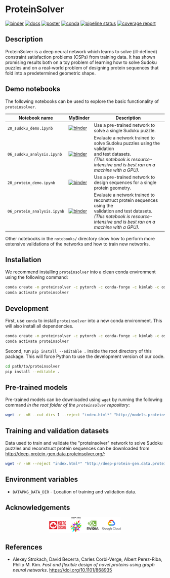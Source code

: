 # ProteinSolver

[![binder](https://mybinder.org/badge_logo.svg)](https://mybinder.org/v2/git/https%3A%2F%2Fmybinder%3AhTGKLsjmxRS8xNyHxRJB%40gitlab.com%2Fostrokach%2Fproteinsolver.git/v0.1.16)
[![docs](https://img.shields.io/badge/docs-v0.1.16-blue.svg)](https://ostrokach.gitlab.io/proteinsolver/v0.1.16/)
[![poster](https://img.shields.io/static/v1?label=poster&message=html&color=orange)](https://ostrokach-presentations.gitlab.io/2019-12-13-neurips-poster/7ad67cfdf35a4e3e8346e293dc444074/)
[![conda](https://img.shields.io/conda/dn/ostrokach-forge/proteinsolver.svg)](https://anaconda.org/ostrokach-forge/proteinsolver/)
[![pipeline status](https://gitlab.com/ostrokach/proteinsolver/badges/v0.1.16/pipeline.svg)](https://gitlab.com/ostrokach/proteinsolver/commits/v0.1.16/)
[![coverage report](https://gitlab.com/ostrokach/proteinsolver/badges/v0.1.16/coverage.svg)](https://ostrokach.gitlab.io/proteinsolver/v0.1.16/htmlcov/)

## Description

ProteinSolver is a deep neural network which learns to solve (ill-defined) constraint satisfaction problems (CSPs) from training data. It has shown promising results both on a toy problem of learning how to solve Sudoku puzzles and on a real-world problem of designing protein sequences that fold into a predetermined geometric shape.

## Demo notebooks

The following notebooks can be used to explore the basic functionality of `proteinsolver`.

| Notebook name               | MyBinder                                                                                                                                                                                                                        | Description                                                                                                                                                                                |
| --------------------------- | ------------------------------------------------------------------------------------------------------------------------------------------------------------------------------------------------------------------------------- | ------------------------------------------------------------------------------------------------------------------------------------------------------------------------------------------ |
| `20_sudoku_demo.ipynb`      | [![binder](https://mybinder.org/badge_logo.svg)](https://mybinder.org/v2/git/https%3A%2F%2Fmybinder%3AhTGKLsjmxRS8xNyHxRJB%40gitlab.com%2Fostrokach%2Fproteinsolver.git/v0.1.16?filepath=proteinsolver%2Fnotebooks%2F20_sudoku_demo.ipynb)      | Use a pre-trained network to solve a single Sudoku puzzle.                                                                                                                                 |
| `06_sudoku_analysis.ipynb`  | [![binder](https://mybinder.org/badge_logo.svg)](https://mybinder.org/v2/git/https%3A%2F%2Fmybinder%3AhTGKLsjmxRS8xNyHxRJB%40gitlab.com%2Fostrokach%2Fproteinsolver.git/v0.1.16?filepath=proteinsolver%2Fnotebooks%2F06_sudoku_analysis.ipynb)  | Evaluate a network trained to solve Sudoku puzzles using the validation<br>and test datasets.<br>_(This notebook is resource-intensive and is best ran on a machine with a GPU)._          |
| `20_protein_demo.ipynb`     | [![binder](https://mybinder.org/badge_logo.svg)](https://mybinder.org/v2/git/https%3A%2F%2Fmybinder%3AhTGKLsjmxRS8xNyHxRJB%40gitlab.com%2Fostrokach%2Fproteinsolver.git/v0.1.16?filepath=proteinsolver%2Fnotebooks%2F20_protein_demo.ipynb)     | Use a pre-trained network to design sequences for a single protein geometry.                                                                                                               |
| `06_protein_analysis.ipynb` | [![binder](https://mybinder.org/badge_logo.svg)](https://mybinder.org/v2/git/https%3A%2F%2Fmybinder%3AhTGKLsjmxRS8xNyHxRJB%40gitlab.com%2Fostrokach%2Fproteinsolver.git/v0.1.16?filepath=proteinsolver%2Fnotebooks%2F06_protein_analysis.ipynb) | Evaluate a network trained to reconstruct protein sequences using the<br>validation and test datasets.<br>_(This notebook is resource-intensive and is best ran on a machine with a GPU)._ |

Other notebooks in the `notebooks/` directory show how to perform more extensive validations of the networks and how to train new networks.

## Installation

We recommend installing `proteinsolver` into a clean conda environment using the following command:

```bash
conda create -n proteinsolver -c pytorch -c conda-forge -c kimlab -c ostrokach-forge proteinsolver
conda activate proteinsolver
```

## Development

First, use `conda` to install `proteinsolver` into a new conda environment. This will also install all dependencies.

```bash
conda create -n proteinsolver -c pytorch -c conda-forge -c kimlab -c ostrokach-forge proteinsolver
conda activate proteinsolver
```

Second, run `pip install --editable .` inside the root directory of this package. This will force Python to use the development version of our code.

```bash
cd path/to/proteinsolver
pip install --editable .
```

## Pre-trained models

Pre-trained models can be downloaded using `wget` by running the following command _in the root folder of the `proteinsolver` repository_:

```bash
wget -r -nH --cut-dirs 1 --reject "index.html*" "http://models.proteinsolver.org/v0.1/"
```

## Training and validation datasets

Data used to train and validate the "proteinsolver" network to solve Sudoku puzzles and reconstruct protein sequences can be downloaded from <http://deep-protein-gen.data.proteinsolver.org/>:

```bash
wget -r -nH --reject "index.html*" "http://deep-protein-gen.data.proteinsolver.org/"
```

## Environment variables

- `DATAPKG_DATA_DIR` - Location of training and validation data.

## Acknowledgements

<div align="center">
<img src="docs/_static/acknowledgements.svg" width="45%" />
</div>

## References

- Alexey Strokach, David Becerra, Carles Corbi-Verge, Albert Perez-Riba, Philip M. Kim. _Fast and flexible design of novel proteins using graph neural networks_. <https://doi.org/10.1101/868935>
